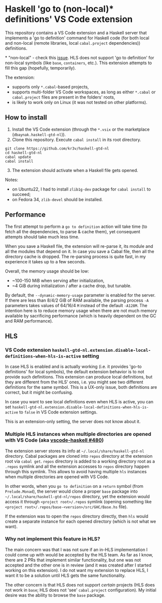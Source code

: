 # Haskell 'go to (non-local)* definitions' VS Code extension

This repository contains a VS Code extension and a Haskell server that implements a 'go to definition' command for Haskell code (for both local and non-local (remote libraries, local `cabal.project` dependencies)) definitions.

\* "non-local" - check this [issue](https://github.com/haskell/haskell-language-server/issues/708). HLS does not support 'go to definition' for non-local symbols (like `base`, `containers`, etc.). This extension attempts to fill this gap (hopefully, temporarily).

The extension:
- supports only `*.cabal`-based projects,
- supports multi-folder VS Code workspaces, as long as either `*.cabal` or `cabal.project` files are present in the folders' roots,
- is likely to work only on Linux (it was not tested on other platforms).

## How to install
1. Install the VS Code extension (through the `*.vsix` or the marketplace (`dbaynak.haskell-gtd-nl`)).
2. Clone this repository. Execute `cabal install` in its root directory.
```shell
git clone https://github.com/kr3v/haskell-gtd-nl
cd haskell-gtd-nl
cabal update
cabal install
```
3. The extension should activate when a Haskell file gets opened.

Notes:
- on Ubuntu22, I had to install `zlib1g-dev` package for `cabal install` to succeed;
- on Fedora 34, `zlib-devel` should be installed.

## Performance
The first attempt to perform a `go to definition` action will take time (to fetch all the dependencies, to parse & cache them), yet consequent attempts should take much less time.

When you save a Haskell file, the extension will re-parse it, its module and all the modules that depend on it. In case you save a Cabal file, then all the directory cache is dropped.
The re-parsing process is quite fast, in my experience it takes up to a few seconds.

Overall, the memory usage should be low:
- ~100-150 MiB when serving after initialization,
- ~4 GiB during initialization / after a cache drop, but tunable.

By default, the `--dynamic-memory-usage` parameter is enabled for the server.
If there are less than 8/4/2 GiB of RAM available, the parsing process `-A` parameters takes values of 64/16/4 `M` instead of the default `-A128M`. The intention here is to reduce memory usage when there are not much memory available by sacrificing performance (which is heavily dependent on the GC and RAM performance).

## HLS
### VS Code extension `haskell-gtd-nl.extension.disable-local-definitions-when-hls-is-active` setting
In case HLS is enabled and is actually working (i.e. it provides 'go-to definitions' for local symbols), the default extension behavior is to not provide such definitions. This extension can produce local definitions, but they are different from the HLS' ones, i.e. you might see two different definitions for the same symbol. This is a UX-only issue, both definitions are correct, but it might be confusing.

In case you want to see local definitions even when HLS is active, you can set `haskell-gtd-nl.extension.disable-local-definitions-when-hls-is-active` to `false` in VS Code extension settings.

This is an extension-only setting, the server does not know about it.

### Multiple HLS instances when multiple directories are opened with VS Code (aka [vscode-haskell #480](https://github.com/haskell/vscode-haskell/issues/480))
The extension server stores its info at `~/.local/share/haskell-gtd-nl` directory. Cabal packages are cloned into `repos` directory at the extension root via `cabal get`.
`repos` directory is added to a working directory root as a `.repos` symlink and all the extension accesses to `repos` directory happen through this symlink. This allows to avoid having multiple `hls` instances when multiple directories are opened with VS Code.

In other words, when you `go to definition` on a `return` symbol (from `Prelude.Monad`), the server would clone a proper `base` package into `~/.local/share/haskell-gtd-nl/repos` directory, yet the extension would access it through `<project root>/.repos` symlink (opening something like `<project root>/.repos/base-<version>/src/GHC/Base.hs` file).

If the extension was to open the `repos` directory directly, then `hls` would create a separate instance for each opened directory (which is not what we want).

### Why not implement this feature in HLS?
The main concern was that I was not sure if an in-HLS implementation I could come up with would be accepted by the HLS team. As far as I know, there are 2 PRs that implement similar functionality, but one was not accepted and the other one is in review (and it was created after I started working on this extension).
I do not want my extension to replace HLS, I want it to be a solution until HLS gets the same functionality.

The other concern is that HLS does not support _certain_ projects (HLS does not work in `base`; HLS does not 'see' `cabal.project` configuration). My initial desire was the ability to browse the `base` package.
